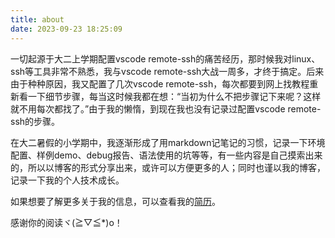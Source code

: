 ```yaml
---
title: about
date: 2023-09-23 18:25:09
---
```

一切起源于大二上学期配置vscode remote-ssh的痛苦经历，那时候我对linux、ssh等工具非常不熟悉，我与vscode remote-ssh大战一周多，才终于搞定。后来由于种种原因，我又配置了几次vscode remote-ssh，每次都要到网上找教程重新看一下细节步骤，每当这时候我都在想：“当初为什么不把步骤记下来呢？这样就不用每次都找了。”由于我的懒惰，到现在我也没有记录过配置vscode remote-ssh的步骤。

在大二暑假的小学期中，我逐渐形成了用markdown记笔记的习惯，记录一下环境配置、样例demo、debug报告、语法使用的坑等等，有一些内容是自己摸索出来的，所以以博客的形式分享出来，或许可以方便更多的人；同时也谨以我的博客，记录一下我的个人技术成长。

如果想要了解更多关于我的信息，可以查看我的[简历](https://zhaohaoru.github.io/resume)。

感谢你的阅读ヾ(≧▽≦*)o！